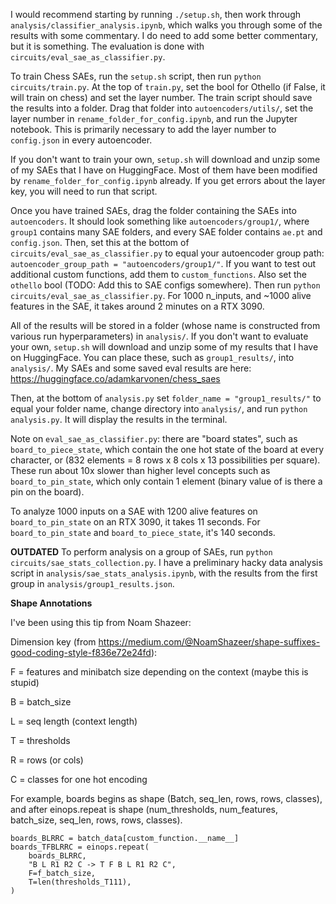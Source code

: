 I would recommend starting by running `./setup.sh`, then work through `analysis/classifier_analysis.ipynb`, which walks you through some of the results with some commentary. I do need to add some better commentary, but it is something. The evaluation is done with `circuits/eval_sae_as_classifier.py`.

To train Chess SAEs, run the `setup.sh` script, then run `python circuits/train.py`. At the top of `train.py`, set the bool for Othello (if False, it will train on chess) and set the layer number. The train script should save the results into a folder. Drag that folder into `autoencoders/utils/`, set the layer number in `rename_folder_for_config.ipynb`, and run the Jupyter notebook. This is primarily necessary to add the layer number to `config.json` in every autoencoder.

If you don't want to train your own, `setup.sh` will download and unzip some of my SAEs that I have on HuggingFace. Most of them have been modified by `rename_folder_for_config.ipynb` already. If you get errors about the layer key, you will need to run that script.

Once you have trained SAEs, drag the folder containing the SAEs into `autoencoders`. It should look something like `autoencoders/group1/`, where `group1` contains many SAE folders, and every SAE folder contains `ae.pt` and `config.json`. Then, set this at the bottom of `circuits/eval_sae_as_classifier.py` to equal your autoencoder group path: `autoencoder_group_path = "autoencoders/group1/"`. If you want to test out additional custom functions, add them to `custom_functions`. Also set the `othello` bool (TODO: Add this to SAE configs somewhere). Then run `python circuits/eval_sae_as_classifier.py`. For 1000 n_inputs, and ~1000 alive features in the SAE, it takes around 2 minutes on a RTX 3090.

All of the results will be stored in a folder (whose name is constructed from various run hyperparameters) in `analysis/`. If you don't want to evaluate your own, `setup.sh` will download and unzip some of my results that I have on HuggingFace. You can place these, such as `group1_results/`, into `analysis/`. My SAEs and some saved eval results are here: https://huggingface.co/adamkarvonen/chess_saes

Then, at the bottom of `analysis.py` set `folder_name = "group1_results/"` to equal your folder name, change directory into `analysis/`, and run `python analysis.py`. It will display the results in the terminal.

Note on `eval_sae_as_classifier.py`: there are "board states", such as `board_to_piece_state`, which contain the one hot state of the board at every character, or (832 elements = 8 rows x 8 cols x 13 possibilities per square). These run about 10x slower than higher level concepts such as `board_to_pin_state`, which only contain 1 element (binary value of is there a pin on the board).

To analyze 1000 inputs on a SAE with 1200 alive features on `board_to_pin_state` on an RTX 3090, it takes 11 seconds. For `board_to_pin_state` and `board_to_piece_state`, it's 140 seconds.

**OUTDATED**
To perform analysis on a group of SAEs, run `python circuits/sae_stats_collection.py`. I have a preliminary hacky data analysis script in `analysis/sae_stats_analysis.ipynb`, with the results from the first group in `analysis/group1_results.json`.

**Shape Annotations**

I've been using this tip from Noam Shazeer:

Dimension key (from https://medium.com/@NoamShazeer/shape-suffixes-good-coding-style-f836e72e24fd):

F  = features and minibatch size depending on the context (maybe this is stupid)

B = batch_size

L = seq length (context length)

T = thresholds

R = rows (or cols)

C = classes for one hot encoding

For example, boards begins as shape (Batch, seq_len, rows, rows, classes), and after einops.repeat is shape (num_thresholds, num_features, batch_size, seq_len, rows, rows, classes).


```
boards_BLRRC = batch_data[custom_function.__name__]
boards_TFBLRRC = einops.repeat(
    boards_BLRRC,
    "B L R1 R2 C -> T F B L R1 R2 C",
    F=f_batch_size,
    T=len(thresholds_T111),
)
```